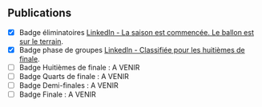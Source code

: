 ## Publications

- [X] Badge éliminatoires [LinkedIn - La saison est commencée. Le ballon est sur le terrain](https://www.linkedin.com/posts/activity-6994956030103175168-xkM5?utm_source=share&utm_medium=member_desktop).
- [X] Badge phase de groupes [LinkedIn - Classifiée pour les huitièmes de finale](https://www.linkedin.com/posts/activity-6997272298399371264-y97t?utm_source=share&utm_medium=member_desktop).
- [ ] Badge Huitièmes de finale : A VENIR
- [ ] Badge Quarts de finale : A VENIR
- [ ] Badge Demi-finales : A VENIR
- [ ] Badge Finale : A VENIR 
